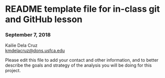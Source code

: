 # README template file for in-class git and GitHub lesson

### September 7, 2018

Kailie Dela Cruz    
kmdelacruz@dons.usfca.edu     

Please edit this file to add your contact and other information, and to better describe the goals and strategy of the analysis you will be doing for this project.
